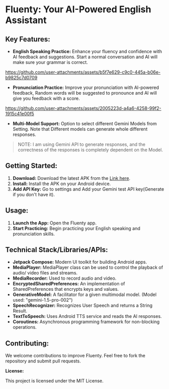 # Fluenty: Your AI-Powered English Assistant

## **Key Features:**

* **English Speaking Practice:** Enhance your fluency and confidence with AI feedback and suggestions. Start a normal conversation and AI will make sure your grammar is correct.
  

https://github.com/user-attachments/assets/b5f7e629-c9c0-445a-b06e-b9825c7d0709


* **Pronunciation Practice:** Improve your pronunciation with AI-powered feedback, Random words will be suggested to pronounce and AI will give you feedback with a score.
  

https://github.com/user-attachments/assets/2005223d-a4a6-4258-99f2-1915c41e00f5


* **Multi-Model Support:** Option to select different Gemini Models from Setting. Note that Different models can generate whole different responses. 

> NOTE: I am using Gemini API to generate responses, and the correctness of the responses is completely dependent on the Model.

## **Getting Started:**

1. **Download:** Download the latest APK from the [Link here](https://github.com/Sagar0-0/Fluenty/releases/download/1.0.0/Fluenty.apk).
2. **Install:** Install the APK on your Android device.
3. **Add API Key:** Go to settings and Add your Gemini test API key(Generate if you don't have it).

## **Usage:**

1. **Launch the App:** Open the Fluenty app.
2. **Start Practicing:** Begin practicing your English speaking and pronunciation skills.


## **Technical Stack/Libraries/APIs:**

* **Jetpack Compose:** Modern UI toolkit for building Android apps.
* **MediaPlayer:** MediaPlayer class can be used to control the playback of audio/ video files and streams.
* **MediaRecorder:** Used to record audio and video.
* **EncryptedSharedPreferences:** An implementation of SharedPreferences that encrypts keys and values.
* **GenerativeModel:** A facilitator for a given multimodal model. (Model used: "gemini-1.5-pro-002")
* **SpeechRecognizer:** Recognizes User Speech and returns a String Result.
* **TextToSpeech:** Uses Android TTS service and reads the AI responses.
* **Coroutines:** Asynchronous programming framework for non-blocking operations.

## **Contributing:**

We welcome contributions to improve Fluenty. Feel free to fork the repository and submit pull requests.

**License:**

This project is licensed under the MIT License.
